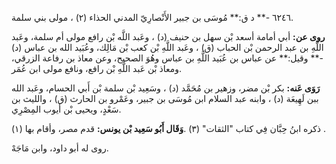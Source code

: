 ٦٢٤٦ -** د ق:** مُوسَى بن جبير الأَنْصارِيّ المدني الحذاء (٢) ، مولى بني سلمة.

**روى عن:** أبي أمامة أسعد بْن سهل بن حنيف (د) ، وعَبد اللَّه بْن رافع مولى أم سلمة، وعَبد اللَّهِ بن عبد الرحمن بْن الحباب (ق) ، وعَبد اللَّهِ بْن كعب بْن مَالِك، وعُبَيد الله بن عباس (د) -** وقيل:** عن عباس بن عُبَيد اللَّهِ بن عباس وهُوَ الصحيح، وعن معاذ بن رفاعة الزرقي، ومعاذ بْن عَبد اللَّهِ بْن رافع، ونافع مولى ابن عُمَر.

**رَوَى عَنه:** بكر بْن مضر، وزهير بن مُحَمَّد (د) ، وسَعِيد بْن سلمة بْن أَبي الحسام، وعَبد الله ببن لَهِيعَة (د) ، وابنه عبد السلام ابن مُوسَى بن جبير، وعَمْرو بن الحارث (ق) ، والليث بن سَعْدٍ، ويحيى بْن أيوب المِصْرِي.

ذكره ابنُ حِبَّان فِي كتاب "الثقات" (٣) .**وَقَال أَبُو سَعِيد بْن يونس:** قدم مصر، وأقام بها (١) .

روى له أبو داود، وابن مَاجَهْ.
